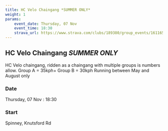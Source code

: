 ```yaml
---
title: HC Velo Chaingang *SUMMER ONLY*
weight: 1
params:
    event_date: Thursday, 07 Nov
    event_time: 18:30
    strava_url: https://www.strava.com/clubs/189380/group_events/1611651
---
```


## HC Velo Chaingang *SUMMER ONLY* 

HC Velo chaingang, ridden as a chaingang with multiple groups is numbers allow.
Group A = 35kph&#43;
Group B = 30kph
Running between May and August only

### Date

Thursday, 07 Nov : 18:30

### Start

Spinney, Knutsford Rd



